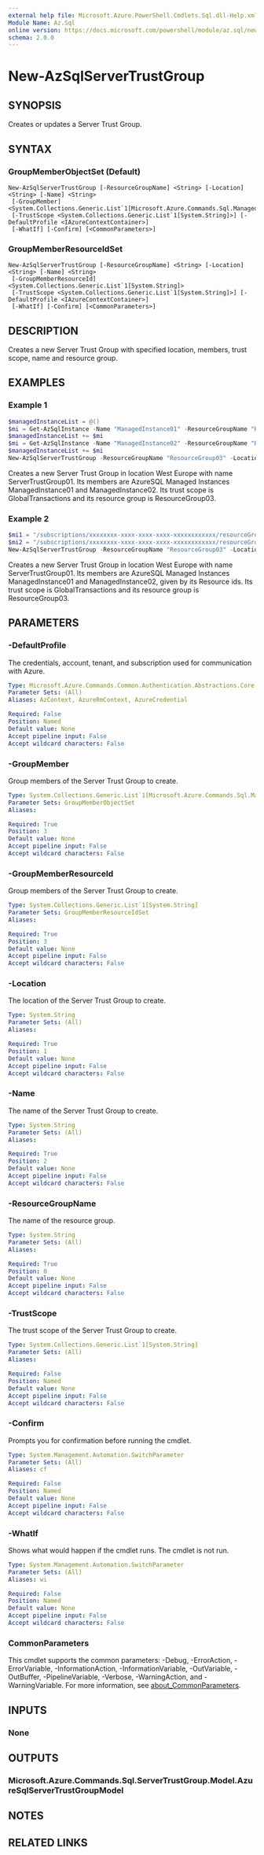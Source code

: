 ```yaml
---
external help file: Microsoft.Azure.PowerShell.Cmdlets.Sql.dll-Help.xml
Module Name: Az.Sql
online version: https://docs.microsoft.com/powershell/module/az.sql/new-azsqlservertrustgroup
schema: 2.0.0
---
```


# New-AzSqlServerTrustGroup

## SYNOPSIS
Creates or updates a Server Trust Group.

## SYNTAX

### GroupMemberObjectSet (Default)
```
New-AzSqlServerTrustGroup [-ResourceGroupName] <String> [-Location] <String> [-Name] <String>
 [-GroupMember] <System.Collections.Generic.List`1[Microsoft.Azure.Commands.Sql.ManagedInstance.Model.AzureSqlManagedInstanceModel]>
 [-TrustScope <System.Collections.Generic.List`1[System.String]>] [-DefaultProfile <IAzureContextContainer>]
 [-WhatIf] [-Confirm] [<CommonParameters>]
```

### GroupMemberResourceIdSet
```
New-AzSqlServerTrustGroup [-ResourceGroupName] <String> [-Location] <String> [-Name] <String>
 [-GroupMemberResourceId] <System.Collections.Generic.List`1[System.String]>
 [-TrustScope <System.Collections.Generic.List`1[System.String]>] [-DefaultProfile <IAzureContextContainer>]
 [-WhatIf] [-Confirm] [<CommonParameters>]
```

## DESCRIPTION
Creates a new Server Trust Group with specified location, members, trust scope, name and resource group.

## EXAMPLES

### Example 1
```powershell
$managedInstanceList = @()
$mi = Get-AzSqlInstance -Name "ManagedInstance01" -ResourceGroupName "ResourceGroup01"
$managedInstanceList += $mi
$mi = Get-AzSqlInstance -Name "ManagedInstance02" -ResourceGroupName "ResourceGroup02"
$managedInstanceList += $mi
New-AzSqlServerTrustGroup -ResourceGroupName "ResourceGroup03" -Location "West Europe" -Name "ServerTrustGroup01" -GroupMember $managedInstanceList -TrustScope "GlobalTransactions"
```

Creates a new Server Trust Group in location West Europe with name ServerTrustGroup01. Its members are AzureSQL Managed Instances ManagedInstance01 and ManagedInstance02. Its trust scope is GlobalTransactions and its resource group is ResourceGroup03.

### Example 2
```powershell
$mi1 = "/subscriptions/xxxxxxxx-xxxx-xxxx-xxxx-xxxxxxxxxxxx/resourceGroups/ResourceGroup01/providers/Microsoft.Sql/managedInstances/ManagedInstance01"
$mi2 = "/subscriptions/xxxxxxxx-xxxx-xxxx-xxxx-xxxxxxxxxxxx/resourceGroups/ResourceGroup02/providers/Microsoft.Sql/managedInstances/ManagedInstance02"
New-AzSqlServerTrustGroup -ResourceGroupName "ResourceGroup03" -Location "West Europe" -Name "ServerTrustGroup01" -GroupMemberResourceId $mi1,$mi2 -TrustScope "GlobalTransactions"
```

Creates a new Server Trust Group in location West Europe with name ServerTrustGroup01. Its members are AzureSQL Managed Instances ManagedInstance01 and ManagedInstance02, given by its Resource ids. Its trust scope is GlobalTransactions and its resource group is ResourceGroup03.

## PARAMETERS

### -DefaultProfile
The credentials, account, tenant, and subscription used for communication with Azure.

```yaml
Type: Microsoft.Azure.Commands.Common.Authentication.Abstractions.Core.IAzureContextContainer
Parameter Sets: (All)
Aliases: AzContext, AzureRmContext, AzureCredential

Required: False
Position: Named
Default value: None
Accept pipeline input: False
Accept wildcard characters: False
```

### -GroupMember
Group members of the Server Trust Group to create.

```yaml
Type: System.Collections.Generic.List`1[Microsoft.Azure.Commands.Sql.ManagedInstance.Model.AzureSqlManagedInstanceModel]
Parameter Sets: GroupMemberObjectSet
Aliases:

Required: True
Position: 3
Default value: None
Accept pipeline input: False
Accept wildcard characters: False
```

### -GroupMemberResourceId
Group members of the Server Trust Group to create.

```yaml
Type: System.Collections.Generic.List`1[System.String]
Parameter Sets: GroupMemberResourceIdSet
Aliases:

Required: True
Position: 3
Default value: None
Accept pipeline input: False
Accept wildcard characters: False
```

### -Location
The location of the Server Trust Group to create.

```yaml
Type: System.String
Parameter Sets: (All)
Aliases:

Required: True
Position: 1
Default value: None
Accept pipeline input: False
Accept wildcard characters: False
```

### -Name
The name of the Server Trust Group to create.

```yaml
Type: System.String
Parameter Sets: (All)
Aliases:

Required: True
Position: 2
Default value: None
Accept pipeline input: False
Accept wildcard characters: False
```

### -ResourceGroupName
The name of the resource group.

```yaml
Type: System.String
Parameter Sets: (All)
Aliases:

Required: True
Position: 0
Default value: None
Accept pipeline input: False
Accept wildcard characters: False
```

### -TrustScope
The trust scope of the Server Trust Group to create.

```yaml
Type: System.Collections.Generic.List`1[System.String]
Parameter Sets: (All)
Aliases:

Required: False
Position: Named
Default value: None
Accept pipeline input: False
Accept wildcard characters: False
```

### -Confirm
Prompts you for confirmation before running the cmdlet.

```yaml
Type: System.Management.Automation.SwitchParameter
Parameter Sets: (All)
Aliases: cf

Required: False
Position: Named
Default value: None
Accept pipeline input: False
Accept wildcard characters: False
```

### -WhatIf
Shows what would happen if the cmdlet runs. The cmdlet is not run.

```yaml
Type: System.Management.Automation.SwitchParameter
Parameter Sets: (All)
Aliases: wi

Required: False
Position: Named
Default value: None
Accept pipeline input: False
Accept wildcard characters: False
```

### CommonParameters
This cmdlet supports the common parameters: -Debug, -ErrorAction, -ErrorVariable, -InformationAction, -InformationVariable, -OutVariable, -OutBuffer, -PipelineVariable, -Verbose, -WarningAction, and -WarningVariable. For more information, see [about_CommonParameters](http://go.microsoft.com/fwlink/?LinkID=113216).

## INPUTS

### None

## OUTPUTS

### Microsoft.Azure.Commands.Sql.ServerTrustGroup.Model.AzureSqlServerTrustGroupModel

## NOTES

## RELATED LINKS

